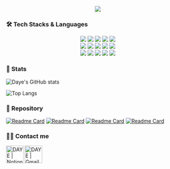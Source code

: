 <div align= "center">
    <img src="https://capsule-render.vercel.app/api?type=transparent&color=0:00e0bb,100:00c26e&height=180&text=Hello%20World🤚%20I'm%20Daye!!&animation=&fontColor=40a080&fontSize=60" />
</div>

### 🛠️ Tech Stacks & Languages
<div style="margin: 0 auto; text-align: center;"> <img src="https://img.shields.io/badge/Bootstrap-7952B3?style=flat-square&logo=Bootstrap&logoColor=white">
  <img src="https://img.shields.io/badge/CSS3-1572B6?style=flat-square&logo=CSS3&logoColor=white">
  <img src="https://img.shields.io/badge/Figma-F24E1E?style=flat-square&logo=Figma&logoColor=white">
  <img src="https://img.shields.io/badge/Github-181717?style=flat-square&logo=Github&logoColor=white">
  <img src="https://img.shields.io/badge/HTML5-E34F26?style=flat-square&logo=HTML5&logoColor=white">
  <br/><img src="https://img.shields.io/badge/Typescript-3178C6?style=flat-square&logo=Typescript&logoColor=white">
  <img src="https://img.shields.io/badge/Javascript-F7DF1E?style=flat-square&logo=Javascript&logoColor=white">
  <img src="https://img.shields.io/badge/Next.js-000000?style=flat-square&logo=Next.js&logoColor=white">
  <img src="https://img.shields.io/badge/React-61DAFB?style=flat-square&logo=React&logoColor=white">
  <img src="https://img.shields.io/badge/Node.js-339933?style=flat-square&logo=Node.js&logoColor=white">
  <br/><img src="https://img.shields.io/badge/Vercel-000000?style=flat-square&logo=Vercel&logoColor=white">
  <img src="https://img.shields.io/badge/MariaDB-003545?style=flat-square&logo=MariaDB&logoColor=white">
  <img src="https://img.shields.io/badge/Oracle-F80000?style=flat-square&logo=Oracle&logoColor=white">
  <img src="https://img.shields.io/badge/MySQL-4479A1?style=flat-square&logo=MySQL&logoColor=white">
  <img src="https://img.shields.io/badge/Linux-FCC624?style=flat-square&logo=Linux&logoColor=white">
</div>

### 🤔 Stats

![Daye's GitHub stats](https://github-readme-stats.vercel.app/api?username=EstherC1150&show_icons=true&theme=aura)

![Top Langs](https://github-readme-stats.vercel.app/api/top-langs/?username=EstherC1150&layout=compact&theme=neon)

### 📁 Repository

[![Readme Card](https://github-readme-stats.vercel.app/api/pin/?username=EstherC1150&repo=DaeDaNae&theme=blueberry&cache_seconds=60)](https://github.com/EstherC1150/DaeDaNae)
[![Readme Card](https://github-readme-stats.vercel.app/api/pin/?username=EstherC1150&repo=DaeDaNae_NodeVue&theme=blueberry&cache_seconds=60)](https://github.com/EstherC1150/DaeDaNae_NodeVue)
[![Readme Card](https://github-readme-stats.vercel.app/api/pin/?username=EstherC1150&repo=Dr.ComeProject&theme=blueberry&cache_seconds=60)](https://github.com/EstherC1150/Dr.ComeProject)
[![Readme Card](https://github-readme-stats.vercel.app/api/pin/?username=EstherC1150&repo=Web_SPESATE&theme=blueberry&cache_seconds=60)](https://github.com/EstherC1150/Web_SPESATE)

    
### 🧑‍💻 Contact me
[<img align="left" alt="DAYE | Notion" width="48px" src="https://img.icons8.com/doodle/48/notion.png" />][notion]
[<img align="left" alt="DAYE | Gmail" width="48px" src="https://img.icons8.com/plasticine/100/gmail-new.png" />][email]

[notion]: https://www.notion.so/739dd9cedfa241d6b3bfcd18809d5679
[email]: mailto:daye511@gmail.com
